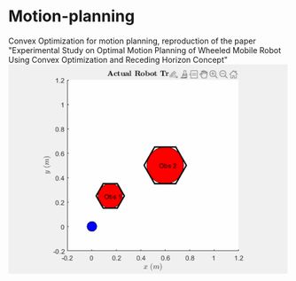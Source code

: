 # Motion-planning
Convex Optimization for motion planning, reproduction of the paper "Experimental Study on Optimal Motion Planning of Wheeled Mobile Robot Using Convex Optimization and Receding Horizon Concept"
![](Minimizinglength.gif)

